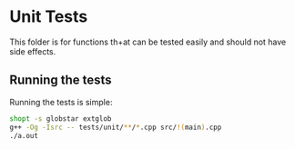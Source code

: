 # Unit Tests

This folder is for functions th+at can be tested easily and should not have side effects.

## Running the tests

Running the tests is simple:

```bash
shopt -s globstar extglob
g++ -Og -Isrc -- tests/unit/**/*.cpp src/!(main).cpp
./a.out
```

